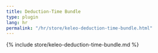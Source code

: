 ```yaml
---
title: Deduction-Time Bundle
type: plugin
lang: hr
permalink: "/hr/store/keleo-deduction-time-bundle.html"
---
```


{% include store/keleo-deduction-time-bundle.md %}
